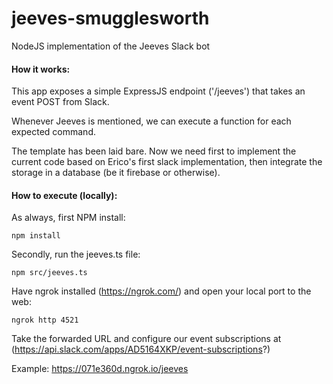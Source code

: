 # jeeves-smugglesworth
NodeJS implementation of the Jeeves Slack bot

#### How it works:
This app exposes a simple ExpressJS endpoint ('/jeeves') that takes an event POST from Slack.

Whenever Jeeves is mentioned, we can execute a function for each expected command.

The template has been laid bare. Now we need first to implement the current code based on Erico's first slack implementation, then integrate the storage in a database (be it firebase or otherwise).


#### How to execute (locally):

As always, first NPM install:

`npm install`

Secondly, run the jeeves.ts file:

`npm src/jeeves.ts`

Have ngrok installed (https://ngrok.com/) and open your local port to the web:

`ngrok http 4521`

Take the forwarded URL and configure our event subscriptions at (https://api.slack.com/apps/AD5164XKP/event-subscriptions?)

Example: https://071e360d.ngrok.io/jeeves

